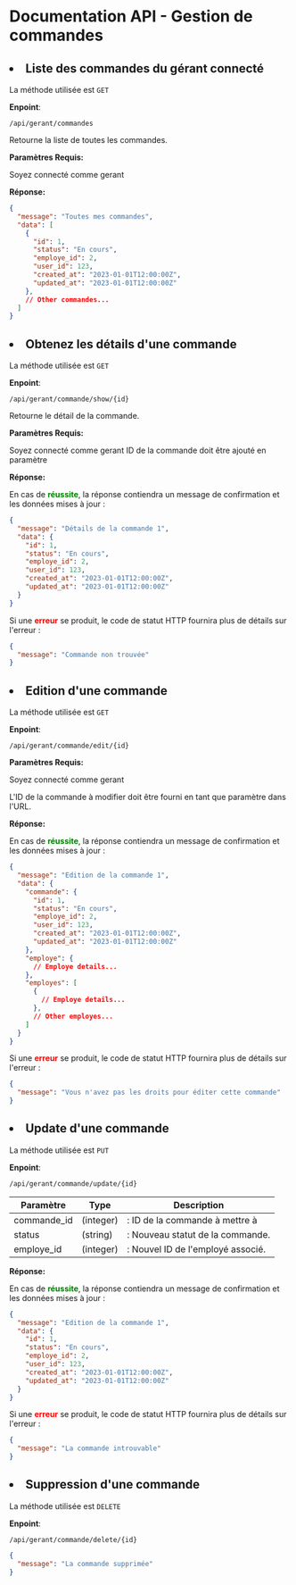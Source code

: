 # Documentation API - Gestion de commandes

## <li>Liste des commandes du gérant connecté</li> 


La méthode utilisée est ``GET``

**Enpoint**: 
```
/api/gerant/commandes
```

Retourne la liste de toutes les commandes.

**Paramètres Requis:**

Soyez connecté comme gerant 

**Réponse:**


```json
{
  "message": "Toutes mes commandes",
  "data": [
    {
      "id": 1,
      "status": "En cours",
      "employe_id": 2,
      "user_id": 123,
      "created_at": "2023-01-01T12:00:00Z",
      "updated_at": "2023-01-01T12:00:00Z"
    },
    // Other commandes...
  ]
}
```

## <li> Obtenez les détails d'une commande</li> 

La méthode utilisée est ``GET``

**Enpoint**: 
```
/api/gerant/commande/show/{id}
```

Retourne le détail de la commande.

**Paramètres Requis:**

Soyez connecté comme gerant
ID de la commande doit être ajouté en paramètre

**Réponse:**

En cas de <b style="color: green">réussite</b>, la réponse contiendra un message de confirmation et les données mises à jour :

```json
{
  "message": "Détails de la commande 1",
  "data": {
    "id": 1,
    "status": "En cours",
    "employe_id": 2,
    "user_id": 123,
    "created_at": "2023-01-01T12:00:00Z",
    "updated_at": "2023-01-01T12:00:00Z"
  }
}
```
Si une <b style="color: red">erreur</b> se produit, le code de statut HTTP fournira plus de détails sur l'erreur :

```json
{
  "message": "Commande non trouvée"
}
```


## <li> Edition d'une commande</li> 

La méthode utilisée est ``GET``

**Enpoint**: 
```
/api/gerant/commande/edit/{id}
```

**Paramètres Requis:**

Soyez connecté comme gerant

L'ID de la commande à modifier doit être fourni en tant que paramètre dans l'URL.


**Réponse:**

En cas de <b style="color: green">réussite</b>, la réponse contiendra un message de confirmation et les données mises à jour :

```json
{
  "message": "Edition de la commande 1",
  "data": {
    "commande": {
      "id": 1,
      "status": "En cours",
      "employe_id": 2,
      "user_id": 123,
      "created_at": "2023-01-01T12:00:00Z",
      "updated_at": "2023-01-01T12:00:00Z"
    },
    "employe": {
      // Employe details...
    },
    "employes": [
      {
        // Employe details...
      },
      // Other employes...
    ]
  }
}
```
Si une <b style="color: red">erreur</b> se produit, le code de statut HTTP fournira plus de détails sur l'erreur :

```json
{
  "message": "Vous n'avez pas les droits pour éditer cette commande"
}
```

## <li> Update d'une commande</li> 

La méthode utilisée est ``PUT``

**Enpoint**: 
```
/api/gerant/commande/update/{id}
```

|Paramètre	| Type	| Description|
|-----------|--------|---------------------|
|commande_id| (integer)| : ID de la commande à mettre à |
| status |(string) |: Nouveau statut de la commande. |
| employe_id |(integer) |: Nouvel ID de l'employé associé.|

**Réponse:**

En cas de <b style="color: green">réussite</b>, la réponse contiendra un message de confirmation et les données mises à jour :

```json
{
  "message": "Edition de la commande 1",
  "data": {
    "id": 1,
    "status": "En cours",
    "employe_id": 2,
    "user_id": 123,
    "created_at": "2023-01-01T12:00:00Z",
    "updated_at": "2023-01-01T12:00:00Z"
  }
}
```

Si une <b style="color: red">erreur</b> se produit, le code de statut HTTP fournira plus de détails sur l'erreur :

```json
{
  "message": "La commande introuvable"
}
```

## <li> Suppression d'une commande</li> 

La méthode utilisée est ``DELETE``

**Enpoint**: 
```
/api/gerant/commande/delete/{id}
```
```json
{
  "message": "La commande supprimée"
}
```
